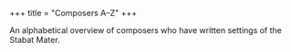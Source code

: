 +++
title = "Composers A–Z"
+++

An alphabetical overview of composers who have written settings of the Stabat Mater.
